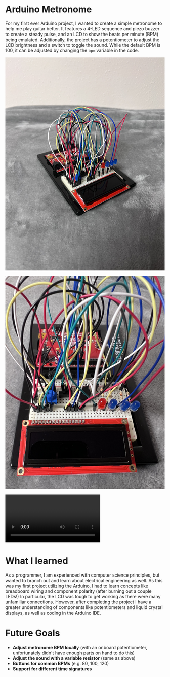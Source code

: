 # Arduino Metronome
For my first ever Arduino project, I wanted to create a simple metronome to help me play guitar better. It features a 4-LED sequence and piezo buzzer to create a steady pulse, and an LCD to show the beats per minute (BPM) being emulated. Additionally, the project has a potentiometer to adjust the LCD brightness and a switch to toggle the sound. While the default BPM is 100, it can be adjusted by changing the ```bpm``` variable in the code.

![picture](https://github.com/borisrokhmanov/arduino-metronome/blob/main/images/IMG_4761.jpeg)

![closeup](https://github.com/borisrokhmanov/arduino-metronome/blob/main/images/IMG_4762.jpeg)

![video of metronome working](https://github.com/borisrokhmanov/arduino-metronome/blob/main/images/IMG_4764.MOV)

# What I learned

As a programmer, I am experienced with computer science principles, but wanted to branch out and learn about electrical engineering as well. As this was my first project utilizing the Arduino, I had to learn concepts like breadboard wiring and component polarity (after burning out a couple LEDs!) In particular, the LCD was tough to get working as there were many unfamiliar connections. However, after completing the project I have a greater understanding of components like potentiometers and liquid crystal displays, as well as coding in the Arduino IDE.

# Future Goals

- **Adjust metronome BPM locally** (with an onboard potentiometer, unfortunately didn't have enough parts on hand to do this)
- **Adjust the sound with a variable resistor** (same as above)
- **Buttons for common BPMs** (e.g. 80, 100, 120)
- **Support for different time signatures**
